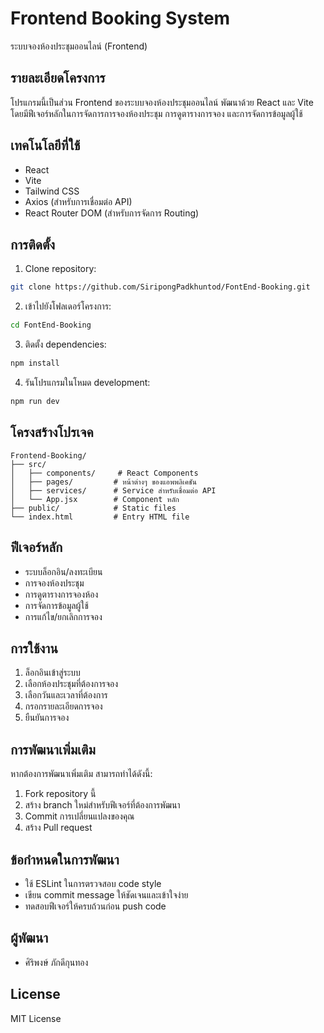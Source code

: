 # Frontend Booking System

ระบบจองห้องประชุมออนไลน์ (Frontend)

## รายละเอียดโครงการ

โปรแกรมนี้เป็นส่วน Frontend ของระบบจองห้องประชุมออนไลน์ พัฒนาด้วย React และ Vite โดยมีฟีเจอร์หลักในการจัดการการจองห้องประชุม การดูตารางการจอง และการจัดการข้อมูลผู้ใช้

## เทคโนโลยีที่ใช้

- React
- Vite
- Tailwind CSS
- Axios (สำหรับการเชื่อมต่อ API)
- React Router DOM (สำหรับการจัดการ Routing)

## การติดตั้ง

1. Clone repository:
```bash
git clone https://github.com/SiripongPadkhuntod/FontEnd-Booking.git
```

2. เข้าไปยังโฟลเดอร์โครงการ:
```bash
cd FontEnd-Booking
```

3. ติดตั้ง dependencies:
```bash
npm install
```

4. รันโปรแกรมในโหมด development:
```bash
npm run dev
```

## โครงสร้างโปรเจค

```
Frontend-Booking/
├── src/
│   ├── components/     # React Components
│   ├── pages/         # หน้าต่างๆ ของแอพพลิเคชัน
│   ├── services/      # Service สำหรับเชื่อมต่อ API
│   └── App.jsx        # Component หลัก
├── public/            # Static files
└── index.html         # Entry HTML file
```

## ฟีเจอร์หลัก

- ระบบล็อกอิน/ลงทะเบียน
- การจองห้องประชุม
- การดูตารางการจองห้อง
- การจัดการข้อมูลผู้ใช้
- การแก้ไข/ยกเลิกการจอง

## การใช้งาน

1. ล็อกอินเข้าสู่ระบบ
2. เลือกห้องประชุมที่ต้องการจอง
3. เลือกวันและเวลาที่ต้องการ
4. กรอกรายละเอียดการจอง
5. ยืนยันการจอง

## การพัฒนาเพิ่มเติม

หากต้องการพัฒนาเพิ่มเติม สามารถทำได้ดังนี้:

1. Fork repository นี้
2. สร้าง branch ใหม่สำหรับฟีเจอร์ที่ต้องการพัฒนา
3. Commit การเปลี่ยนแปลงของคุณ
4. สร้าง Pull request

## ข้อกำหนดในการพัฒนา

- ใช้ ESLint ในการตรวจสอบ code style
- เขียน commit message ให้ชัดเจนและเข้าใจง่าย
- ทดสอบฟีเจอร์ให้ครบถ้วนก่อน push code

## ผู้พัฒนา

- ศิริพงษ์ ภักดีกุนทอง

## License

MIT License